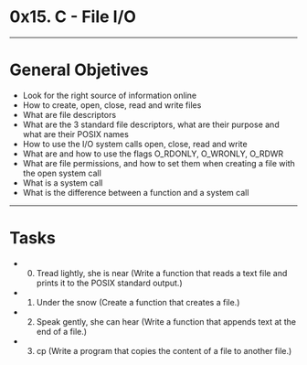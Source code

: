 # 0x15. C - File I/O
---

# General Objetives
- Look for the right source of information online
- How to create, open, close, read and write files
- What are file descriptors
- What are the 3 standard file descriptors, what are their purpose and what are their POSIX names
- How to use the I/O system calls open, close, read and write
- What are and how to use the flags O_RDONLY, O_WRONLY, O_RDWR
- What are file permissions, and how to set them when creating a file with the open system call
- What is a system call
- What is the difference between a function and a system call
---

# Tasks
- 0. Tread lightly, she is near (Write a function that reads a text file and prints it to the POSIX standard output.)
- 1. Under the snow (Create a function that creates a file.)
- 2. Speak gently, she can hear (Write a function that appends text at the end of a file.)
- 3. cp (Write a program that copies the content of a file to another file.)
